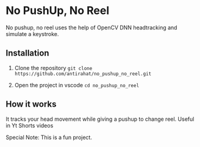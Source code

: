 # No PushUp, No Reel
No pushup, no reel uses the help of OpenCV DNN headtracking and simulate a keystroke.

## Installation
1. Clone the repository
   `git clone https://github.com/antirahat/no_pushup_no_reel.git`

2. Open the project in vscode
   `cd no_pushup_no_reel`

## How it works
It tracks your head movement while giving a pushup to change reel. Useful in Yt Shorts videos

Special Note: This is a fun project. 


